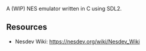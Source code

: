 A (WIP) NES emulator written in C using SDL2.

## Resources
* Nesdev Wiki: https://nesdev.org/wiki/Nesdev_Wiki

